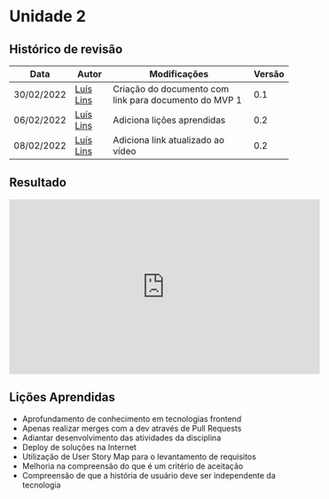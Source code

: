# Unidade 2

## Histórico de revisão
| Data       | Autor                                        | Modificações                      | Versão |
| ---------- | -------------------------------------------- | --------------------------------- | ------ |
| 30/02/2022 | [Luís Lins](https://github.com/luisgaboardi) | Criação do documento com link para documento do MVP 1 | 0.1 |
| 06/02/2022 | [Luís Lins](https://github.com/luisgaboardi) | Adiciona lições aprendidas | 0.2 |
| 08/02/2022 | [Luís Lins](https://github.com/luisgaboardi) | Adiciona link atualizado ao vídeo | 0.2 |

## Resultado

<iframe width="560" height="315" src="https://www.youtube.com/embed/82DU5d-sSgo" title="YouTube video player" frameborder="0" allow="accelerometer; autoplay; clipboard-write; encrypted-media; gyroscope; picture-in-picture" allowfullscreen></iframe>

## Lições Aprendidas
* Aprofundamento de conhecimento em tecnologias frontend
* Apenas realizar merges com a dev através de Pull Requests
* Adiantar desenvolvimento das atividades da disciplina
* Deploy de soluções na Internet
* Utilização de User Story Map para o levantamento de requisitos
* Melhoria na compreensão do que é um critério de aceitação
* Compreensão de que a história de usuário deve ser independente da tecnologia